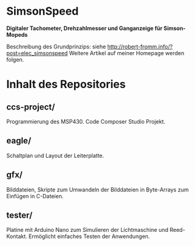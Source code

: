 # SimsonSpeed
__Digitaler Tachometer, Drehzahlmesser und Ganganzeige für Simson-Mopeds__

Beschreibung des Grundprinzips: siehe <http://robert-fromm.info/?post=elec_simsonspeed>
Weitere Artikel auf meiner Homepage werden folgen.

# Inhalt des Repositories
## ccs-project/
Programmierung des MSP430. Code Composer Studio Projekt.

## eagle/
Schaltplan und Layout der Leiterplatte.

## gfx/
Bilddateien, Skripte zum Umwandeln der Bilddateien in Byte-Arrays zum Einfügen in C-Dateien.

## tester/
Platine mit Arduino Nano zum Simulieren der Lichtmaschine und Reed-Kontakt. Ermöglicht einfaches Testen der Anwendungen.
